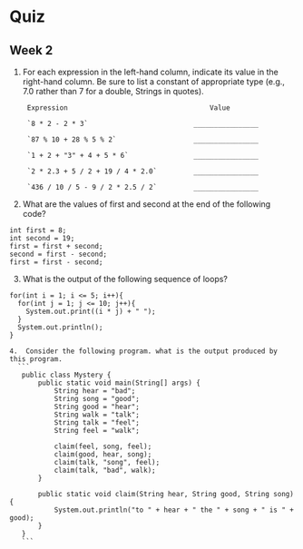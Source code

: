 # Quiz
## Week 2

1. For each expression in the left-hand column, indicate its value in the right-hand column.  Be sure to list a constant of appropriate type (e.g., 7.0 rather than 7 for a double, Strings in quotes).

        Expression                                   Value

        `8 * 2 - 2 * 3`                          ________________

        `87 % 10 + 28 % 5 % 2`                   ________________

        `1 + 2 + "3" + 4 + 5 * 6`                ________________

        `2 * 2.3 + 5 / 2 + 19 / 4 * 2.0`         ________________

        `436 / 10 / 5 - 9 / 2 * 2.5 / 2`         ________________

2. What are the values of first and second at the end of the following code? 

  ```
  int first = 8;
  int second = 19;
  first = first + second;
  second = first - second;
  first = first - second;
  ```

3. What is the output of the following sequence of loops?
  ```
  for(int i = 1; i <= 5; i++){
    for(int j = 1; j <= 10; j++){
      System.out.print((i * j) + " ");
    }
    System.out.println();
  }

4.  Consider the following program. what is the output produced by this program.
    ```
     public class Mystery {
         public static void main(String[] args) {
             String hear = "bad";
             String song = "good";
             String good = "hear";
             String walk = "talk";
             String talk = "feel";
             String feel = "walk";
    
             claim(feel, song, feel);
             claim(good, hear, song);
             claim(talk, "song", feel);
             claim(talk, "bad", walk);
         }
    
         public static void claim(String hear, String good, String song) {
             System.out.println("to " + hear + " the " + song + " is " + good);
         }
     }
     ```
